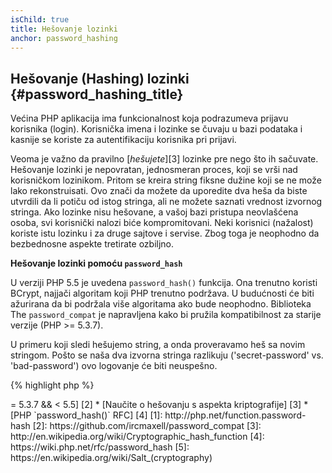 ```yaml
---
isChild: true
title: Hešovanje lozinki
anchor: password_hashing
---
```


## Hešovanje (Hashing) lozinki {#password_hashing_title}

Većina PHP aplikacija ima funkcionalnost koja podrazumeva prijavu korisnika (login). Korisnička imena
i lozinke se čuvaju u bazi podataka i kasnije se koriste za autentifikaciju korisnika pri prijavi.

Veoma je važno da pravilno [_hešujete_][3] lozinke pre nego što ih sačuvate. Hešovanje lozinki je nepovratan,
jednosmeran proces, koji se vrši nad korisničkom lozinikom. Pritom se kreira string fiksne dužine koji se ne može lako
rekonstruisati. Ovo znači da možete da uporedite dva heša da biste utvrdili da li potiču od istog stringa, ali ne možete
saznati vrednost izvornog stringa. Ako lozinke nisu hešovane, a vašoj bazi pristupa neovlašćena osoba,
svi korisnički nalozi biće kompromitovani. Neki korisnici (nažalost) koriste istu lozinku i za druge sajtove i servise.
Zbog toga je neophodno da bezbednosne aspekte tretirate ozbiljno.

**Hešovanje lozinki pomoću `password_hash`**

U verziji PHP 5.5 je uvedena `password_hash()` funkcija. Ona trenutno koristi BCrypt, najjači algoritam koji PHP trenutno
podržava. U budućnosti će biti ažurirana da bi podržala više algoritama ako bude neophodno. Biblioteka The
`password_compat` je napravljena kako bi pružila kompatibilnost za starije verzije (PHP >= 5.3.7).

U primeru koji sledi hešujemo string, a onda proveravamo heš sa novim stringom. Pošto se naša dva izvorna stringa razlikuju
('secret-password' vs. 'bad-password') ovo logovanje će biti neuspešno.

{% highlight php %}
<?php
require 'password.php';

$passwordHash = password_hash('secret-password', PASSWORD_DEFAULT);

if (password_verify('bad-password', $passwordHash)) {
    // Ispravna lozinka
} else {
    // Pogrešna lozinka
}
{% endhighlight %}

`password_hash()` takes care of password salting for you. The salt is stored, along with the algorithm and "cost", as part of the hash.  `password_verify()` extracts this to determine how to check the password, so you don't need a separate database field to store your salts. 

* [Naučite više o `password_hash()`] [1]
* [`password_compat` za PHP >= 5.3.7 && < 5.5] [2]
* [Naučite o hešovanju s aspekta kriptografije] [3]
* [PHP `password_hash()` RFC] [4]

[1]: http://php.net/function.password-hash
[2]: https://github.com/ircmaxell/password_compat
[3]: http://en.wikipedia.org/wiki/Cryptographic_hash_function
[4]: https://wiki.php.net/rfc/password_hash
[5]: https://en.wikipedia.org/wiki/Salt_(cryptography)
